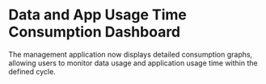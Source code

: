 # Data and App Usage Time Consumption Dashboard

The management application now displays detailed consumption graphs, allowing users to monitor data usage and application usage time within the defined cycle.

